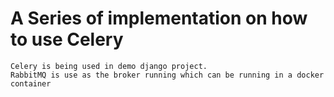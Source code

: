 # A Series of implementation on how to use Celery
```
Celery is being used in demo django project.
RabbitMQ is use as the broker running which can be running in a docker container 
```